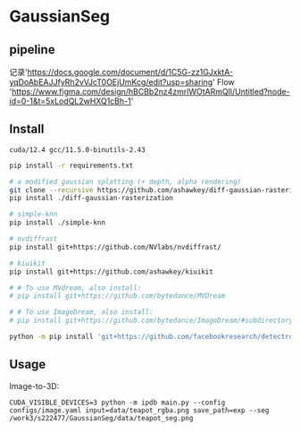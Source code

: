 # GaussianSeg
## pipeline

记录'https://docs.google.com/document/d/1C5G-zz1GJxktA-yqDoAbEAJJfyRh2vVJcT0OEjUmKcg/edit?usp=sharing'
Flow
'https://www.figma.com/design/hBCBb2nz4zmrlWOtARmQIl/Untitled?node-id=0-1&t=5xLodQL2wHXQ1cBh-1'


## Install
```
cuda/12.4 gcc/11.5.0-binutils-2.43
```

```bash
pip install -r requirements.txt

# a modified gaussian splatting (+ depth, alpha rendering)
git clone --recursive https://github.com/ashawkey/diff-gaussian-rasterization
pip install ./diff-gaussian-rasterization

# simple-knn
pip install ./simple-knn

# nvdiffrast
pip install git+https://github.com/NVlabs/nvdiffrast/

# kiuikit
pip install git+https://github.com/ashawkey/kiuikit

# # To use MVdream, also install:
# pip install git+https://github.com/bytedance/MVDream

# # To use ImageDream, also install:
# pip install git+https://github.com/bytedance/ImageDream/#subdirectory=extern/ImageDream

python -m pip install 'git+https://github.com/facebookresearch/detectron2.git'
```

## Usage

Image-to-3D:
```
CUDA_VISIBLE_DEVICES=3 python -m ipdb main.py --config configs/image.yaml input=data/teapot_rgba.png save_path=exp --seg /work3/s222477/GaussianSeg/data/teapot_seg.png
```
